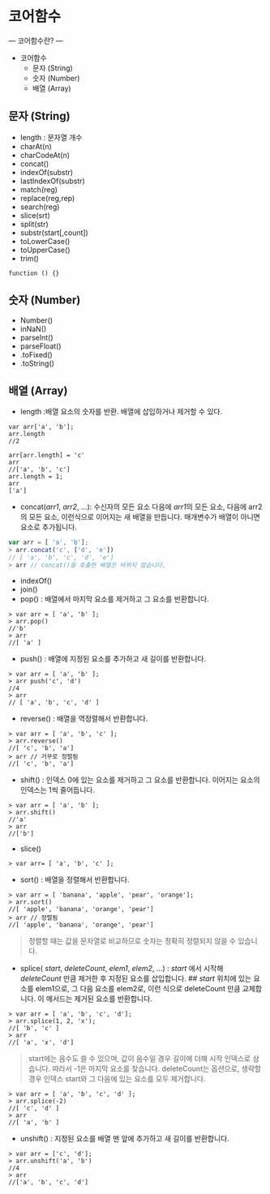 # 코어함수
 —
 코어함수란?
 —
- 코어함수
    - 문자 (String)
    - 숫자 (Number)
    - 배열 (Array)

## 문자 (String)
  - length : 문자열 개수
  - charAt(n)
  - charCodeAt(n)
  - concat()
  - indexOf(substr)
  - lastIndexOf(substr)
  - match(reg)
  - replace(reg,rep)
  - search(reg)
  - slice(srt)
  - split(str)
  - substr(start[,count])
  - toLowerCase()
  - toUpperCase()
  - trim()

 ```
 function () {}
 ```

## 숫자 (Number)
  - Number()
  - inNaN()
  - parseInt()
  - parseFloat()
  - .toFixed()
  - .toString()


## 배열 (Array)
  - length :배열 요소의 숫자를 반환. 배열에 삽입하거나 제거할 수 있다.
  ```
  var arr['a', 'b'];
  arr.length
  //2

  arr[arr.length] = 'c'
  arr
  //['a', 'b', 'c']
  arr.length = 1;
  arr
  ['a']
  ```
  - concat(*arr1*, *arr2*, ...): 수신자의 모든 요소 다음에 *arr1*의 모든 요소, 다음에 arr2의 모든 요소, 이런식으로 이어지는 새 배열을 만듭니다. 매개변수가 배열이 아니면 요소로 추가됩니다.
  ```js
 var arr = [ 'a', 'b'];
  > arr.concat('c', ['d', 'e'])
  // [ 'a', 'b', 'c', 'd', 'e']
  > arr // concat()을 호출한 배열은 바뀌지 않습니다,
  ```

  - indexOf()
  - join()
  - pop() : 배열에서 마지막 요소를 제거하고 그 요소를 반환합니다.
  ```
  > var arr = [ 'a', 'b' ];
  > arr.pop()
  //'b'
  > arr
  //[ 'a' ]
  ```

  - push() : 배열에 지정된 요소를 추가하고 새 길이를 반환합니다.
  ```
  > var arr = [ 'a', 'b' ];
  > arr push('c', 'd')
  //4
  > arr
  // [ 'a', 'b', 'c', 'd' ]
  ```

  - reverse() : 배열을 역정렬해서 반환합니다.
  ```
  > var arr = [ 'a', 'b', 'c' ];
  > arr.reverse()
  //[ 'c', 'b', 'a']
  > arr // 거꾸로 정렬됨
  //[ 'c', 'b', 'a']
  ```

  - shift() : 인덱스 0에 있는 요소를 제거하고 그 요소를 반환합니다. 이어지는 요소의 인덱스는 1씩 줄어듭니다.
  ```
  > var arr = [ 'a', 'b' ];
  > arr.shift()
  //'a'
  > arr
  //['b']
  ```
  - slice()
  ```
  > var arr= [ 'a', 'b', 'c' ];
  ```

  - sort() : 배열을 정렬해서 반환합니다.
  ```
  > var arr = [ 'banana', 'apple', 'pear', 'orange'];
  > arr.sort()
  //[ 'apple', 'banana', 'orange', 'pear']
  > arr // 정렬됨
  //[ 'apple', 'banana', 'orange', 'pear']
  ```
  > 정렬할 때는 값을 문자열로 비교하므로 숫자는 정확히 정렬되지 않을 수 있습니다.

  - splice( *start*, *deleteCount*, *elem1*, *elem2*, ...) : *start* 에서 시작해 *deleteCount* 만큼 제거한 후 지정된 요소를 삽입합니다. ## *start* 위치에 있는 요소를 elem1으로, 그 다음 요소를 elem2로, 이런 식으로 deleteCount 만큼 교체합니다. 이 메서드는 제거된 요소를 반환합니다.
  ```
  > var arr = [ 'a', 'b', 'c', 'd'];
  > arr.splice(1, 2, 'x');
  //[ 'b', 'c' ]
  > arr
  //[ 'a', 'x', 'd']
  ```
  > start에는 음수도 쓸 수 있으며, 값이 음수일 경우 길이에 더해 시작 인덱스로 삼습니다. 따라서 -1은 마지막 요소를 찾습니다.
  > deleteCount는 옵션으로, 생략할 경우 인덱스 start와 그 다음에 있는 요소를 모두 제거합니다.
  ```
  > var arr = [ 'a', 'b', 'c', 'd' ];
  > arr.splice(-2)
  //[ 'c', 'd' ]
  > arr
  //[ 'a', 'b' ]
  ```

  - unshift() : 지정된 요소를 배열 맨 앞에 추가하고 새 길이를 반환합니다.
  ```
  > var arr = ['c', 'd'];
  > arr.unshift('a', 'b')
  //4
  > arr
  //['a', 'b', 'c', 'd']
  ```